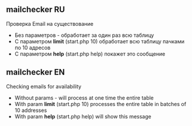 ## mailchecker RU
Проверка Email на существование

* Без параметров - обработает за один раз всю таблицу
* С параметром **limit** (start.php 10) обработает всю таблицу пачками по 10 адресов
* С параметром **help** (start.php help) покажет это сообщение

## mailchecker EN
Checking emails for availability

* Without params - will process at one time the entire table
* With param **limit** (start.php 10) processes the entire table in batches of 10 addresses
* With param **help** (start.php help) will show this message
